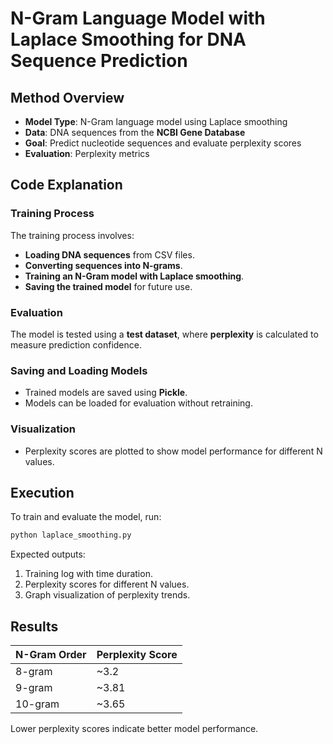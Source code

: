 # **N-Gram Language Model with Laplace Smoothing for DNA Sequence Prediction**

## **Method Overview**
- **Model Type**: N-Gram language model using Laplace smoothing
- **Data**: DNA sequences from the **NCBI Gene Database**
- **Goal**: Predict nucleotide sequences and evaluate perplexity scores
- **Evaluation**: Perplexity metrics

## **Code Explanation**
### **Training Process**
The training process involves:
- **Loading DNA sequences** from CSV files.
- **Converting sequences into N-grams**.
- **Training an N-Gram model with Laplace smoothing**.
- **Saving the trained model** for future use.

### **Evaluation**
The model is tested using a **test dataset**, where **perplexity** is calculated to measure prediction confidence.

### **Saving and Loading Models**
- Trained models are saved using **Pickle**.
- Models can be loaded for evaluation without retraining.

### **Visualization**
- Perplexity scores are plotted to show model performance for different N values.

## **Execution**
To train and evaluate the model, run:
```bash
python laplace_smoothing.py
```
Expected outputs:
1. Training log with time duration.
2. Perplexity scores for different N values.
3. Graph visualization of perplexity trends.

## **Results**
| N-Gram Order | Perplexity Score |
|-------------|----------------|
| 8-gram      | ~3.2           |
| 9-gram      | ~3.81           |
| 10-gram      | ~3.65           |

Lower perplexity scores indicate better model performance.